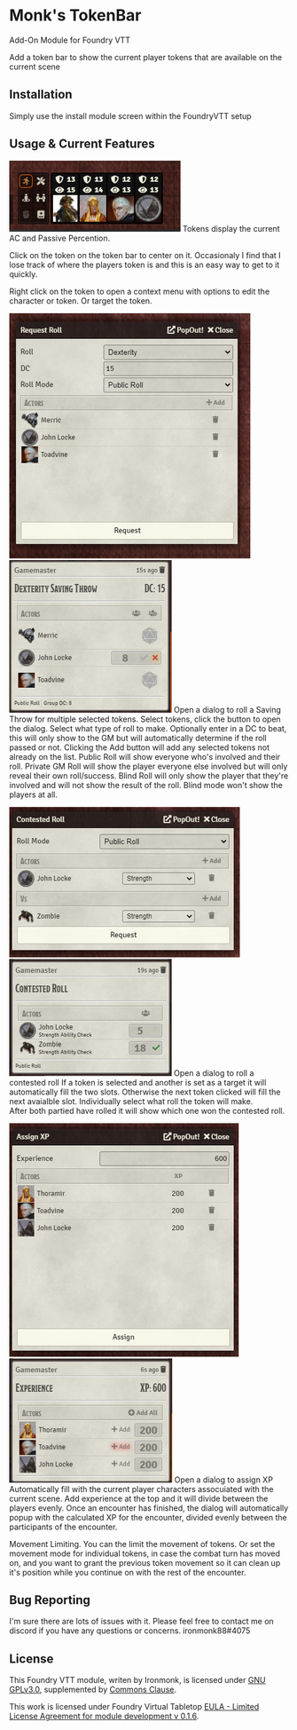 # Monk's TokenBar

Add-On Module for Foundry VTT

Add a token bar to show the current player tokens that are available on the current scene

## Installation
Simply use the install module screen within the FoundryVTT setup

## Usage & Current Features

![monks-tokenbar](/screenshots/TokenBar.png)
Tokens display the current AC and Passive Percention.

Click on the token on the token bar to center on it.  Occasionaly I find that I lose track of where the players token is and this is an easy way to get to it quickly.

Right click on the token to open a context menu with options to edit the character or token.  Or target the token.

![monks-tokenbar](/screenshots/SavingThrowDialog.png)
![monks-tokenbar](/screenshots/SavingThrowChatMessage.png)
Open a dialog to roll a Saving Throw for multiple selected tokens.
Select tokens, click the button to open the dialog.  Select what type of roll to make.  Optionally enter in a DC to beat, this will only show to the GM but will automatically determine if the roll passed or not.  Clicking the Add button will add any selected tokens not already on the list.
Public Roll will show everyone who's involved and their roll.  Private GM Roll will show the player everyone else involved but will only reveal their own roll/success.  Blind Roll will only show the player that they're involved and will not show the result of the roll.  Blind mode won't show the players at all.

![monks-tokenbar](/screenshots/ContestedRoll.png)
![monks-tokenbar](/screenshots/ContestedRollChatMessage.png)
Open a dialog to roll a contested roll
If a token is selected and another is set as a target it will automatically fill the two slots.  Otherwise the next token clicked will fill the next avaialble slot.  Individually select what roll the token will make.  
After both partied have rolled it will show which one won the contested roll.

![monks-tokenbar](/screenshots/AssignXP.png)
![monks-tokenbar](/screenshots/AssignXPChatMessage.png)
Open a dialog to assign XP
Automatically fill with the current player characters assocuiated with the current scene.  Add experience at the top and it will divide between the players evenly.  Once an encounter has finished, the dialog will automatically popup with the calculated XP for the encounter, divided evenly between the participants of the encounter.

Movement Limiting.
You can the limit the movement of tokens.  Or set the movement mode for individual tokens, in case the combat turn has moved on, and you want to grant the previous token movement so it can clean up it's position while you continue on with the rest of the encounter.

## Bug Reporting
I'm sure there are lots of issues with it.
Please feel free to contact me on discord if you have any questions or concerns. ironmonk88#4075

## License
This Foundry VTT module, writen by Ironmonk, is licensed under [GNU GPLv3.0](https://www.gnu.org/licenses/gpl-3.0.en.html), supplemented by [Commons Clause](https://commonsclause.com/).

This work is licensed under Foundry Virtual Tabletop [EULA - Limited License Agreement for module development v 0.1.6](http://foundryvtt.com/pages/license.html).
